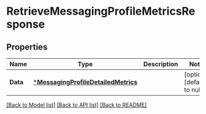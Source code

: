 # RetrieveMessagingProfileMetricsResponse

## Properties
Name | Type | Description | Notes
------------ | ------------- | ------------- | -------------
**Data** | [***MessagingProfileDetailedMetrics**](MessagingProfileDetailedMetrics.md) |  | [optional] [default to null]

[[Back to Model list]](../README.md#documentation-for-models) [[Back to API list]](../README.md#documentation-for-api-endpoints) [[Back to README]](../README.md)


